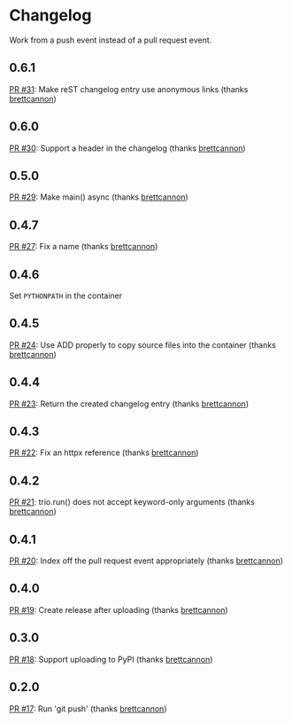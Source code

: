# Changelog

Work from a push event instead of a pull request event.

## 0.6.1
[PR #31](https://github.com/brettcannon/release-often/pull/31): Make reST changelog entry use anonymous links (thanks [brettcannon](https://github.com/brettcannon))

## 0.6.0
[PR #30](https://github.com/brettcannon/release-often/pull/30): Support a header in the changelog (thanks [brettcannon](https://github.com/brettcannon))

## 0.5.0
[PR #29](https://github.com/brettcannon/release-often/pull/29): Make main() async (thanks [brettcannon](https://github.com/brettcannon))

## 0.4.7
[PR #27](https://github.com/brettcannon/release-often/pull/27): Fix a name (thanks [brettcannon](https://github.com/brettcannon))

## 0.4.6
Set `PYTHONPATH` in the container

## 0.4.5
[PR #24](https://github.com/brettcannon/release-often/pull/24): Use ADD properly to copy source files into the container (thanks [brettcannon](https://github.com/brettcannon))

## 0.4.4
[PR #23](https://github.com/brettcannon/release-often/pull/23): Return the created changelog entry (thanks [brettcannon](https://github.com/brettcannon))

## 0.4.3
[PR #22](https://github.com/brettcannon/release-often/pull/22): Fix an httpx reference (thanks [brettcannon](https://github.com/brettcannon))

## 0.4.2
[PR #21](https://github.com/brettcannon/release-often/pull/21): trio.run() does not accept keyword-only arguments (thanks [brettcannon](https://github.com/brettcannon))

## 0.4.1
[PR #20](https://github.com/brettcannon/release-often/pull/20): Index off the pull request event appropriately (thanks [brettcannon](https://github.com/brettcannon))

## 0.4.0
[PR #19](https://github.com/brettcannon/release-often/pull/19): Create release after uploading (thanks [brettcannon](https://github.com/brettcannon))

## 0.3.0
[PR #18](https://github.com/brettcannon/release-often/pull/18): Support uploading to PyPI (thanks [brettcannon](https://github.com/brettcannon))

## 0.2.0
[PR #17](https://github.com/brettcannon/release-often/pull/17): Run 'git push' (thanks [brettcannon](https://github.com/brettcannon))
